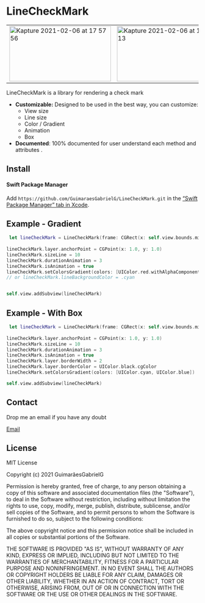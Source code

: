 # LineCheckMark

<table id='pictures'>
<td >
<img src="https://user-images.githubusercontent.com/47581150/107129616-6054e100-68a5-11eb-9825-7f864dda87c9.gif" alt="Kapture 2021-02-06 at 17 57 56" width="266" height="145,5" />
</td>
<td >
<img src="https://user-images.githubusercontent.com/47581150/107129623-71055700-68a5-11eb-9a60-bdc9e5e5abbb.gif" alt="Kapture 2021-02-06 at 17 46 13" width="266" height="145,5" />
</td>
<td >
<img src="https://user-images.githubusercontent.com/47581150/107129624-72cf1a80-68a5-11eb-9806-8cd9f2d7b918.gif" alt="Kapture 2021-02-06 at 17 35 07" width="266" height="145,5" />
</td>
</table>


LineCheckMark is a library for rendering a check mark

- **Customizable:** Designed to be used in the best way, you can customize:
  - View size
  - Line size
  - Color / Gradient
  - Animation
  - Box
- **Documented**:  100% documented for user understand each method and attributes .

## Install

#### Swift Package Manager

Add `https://github.com/GuimaraesGabrielG/LineCheckMark.git` in the [“Swift Package Manager” tab in Xcode](https://developer.apple.com/documentation/xcode/adding_package_dependencies_to_your_app).



## Example - Gradient

```swift
 let lineCheckMark = LineCheckMark(frame: CGRect(x: self.view.bounds.midX, y: self.view.bounds.midY, width: 100, height: 100))
        
lineCheckMark.layer.anchorPoint = CGPoint(x: 1.0, y: 1.0)
lineCheckMark.sizeLine = 10
lineCheckMark.durationAnimation = 3
lineCheckMark.isAnimation = true
lineCheckMark.setColorsGradient(colors: [UIColor.red.withAlphaComponent(0.1), UIColor.red]) 
// or lineCheckMark.lineBackgroundColor = .cyan


self.view.addSubview(lineCheckMark)
```



## Example - With Box

```swift
 let lineCheckMark = LineCheckMark(frame: CGRect(x: self.view.bounds.midX, y: self.view.bounds.midY, width: 100, height: 100))
        
lineCheckMark.layer.anchorPoint = CGPoint(x: 1.0, y: 1.0)
lineCheckMark.sizeLine = 10
lineCheckMark.durationAnimation = 3
lineCheckMark.isAnimation = true
lineCheckMark.layer.borderWidth = 2
lineCheckMark.layer.borderColor = UIColor.black.cgColor
lineCheckMark.setColorsGradient(colors: [UIColor.cyan, UIColor.blue])

self.view.addSubview(lineCheckMark)
```

## Contact

Drop me an email if you have any  doubt

[Email](0609guimaraes@gmail.com)

## License

MIT License

Copyright (c) 2021 GuimarãesGabrielG

Permission is hereby granted, free of charge, to any person obtaining a copy
of this software and associated documentation files (the "Software"), to deal
in the Software without restriction, including without limitation the rights
to use, copy, modify, merge, publish, distribute, sublicense, and/or sell
copies of the Software, and to permit persons to whom the Software is
furnished to do so, subject to the following conditions:

The above copyright notice and this permission notice shall be included in all
copies or substantial portions of the Software.

THE SOFTWARE IS PROVIDED "AS IS", WITHOUT WARRANTY OF ANY KIND, EXPRESS OR
IMPLIED, INCLUDING BUT NOT LIMITED TO THE WARRANTIES OF MERCHANTABILITY,
FITNESS FOR A PARTICULAR PURPOSE AND NONINFRINGEMENT. IN NO EVENT SHALL THE
AUTHORS OR COPYRIGHT HOLDERS BE LIABLE FOR ANY CLAIM, DAMAGES OR OTHER
LIABILITY, WHETHER IN AN ACTION OF CONTRACT, TORT OR OTHERWISE, ARISING FROM,
OUT OF OR IN CONNECTION WITH THE SOFTWARE OR THE USE OR OTHER DEALINGS IN THE
SOFTWARE.
